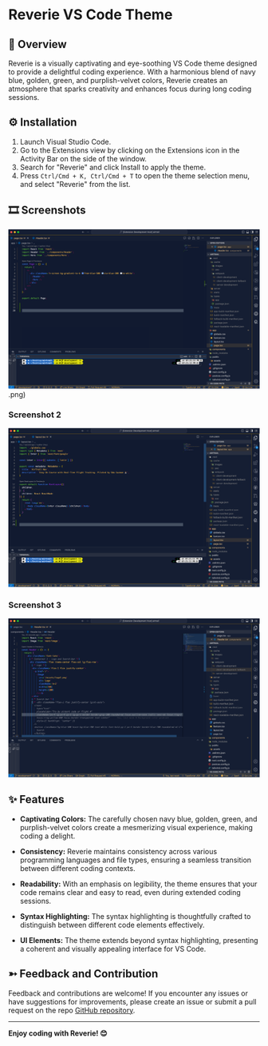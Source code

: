 # Reverie VS Code Theme 

## 🔖 Overview

Reverie is a visually captivating and eye-soothing VS Code theme designed to provide a delightful coding experience. With a harmonious blend of navy blue, golden, green, and purplish-velvet colors, Reverie creates an atmosphere that sparks creativity and enhances focus during long coding sessions.

## ⚙️ Installation

1. Launch Visual Studio Code.
2. Go to the Extensions view by clicking on the Extensions icon in the Activity Bar on the side of the window.
3. Search for "Reverie" and click Install to apply the theme.
4. Press `Ctrl/Cmd + K, Ctrl/Cmd + T` to open the theme selection menu, and select "Reverie" from the list.

## 🎞️ Screenshots

![Reverie - Screenshot 1](https://github.com/odaguzman/reverie-vscode-theme/raw/master/assets/Screenshot1.png)
.png)

### Screenshot 2
![Reverie - Screenshot 2](https://github.com/odaguzman/reverie-vscode-theme/raw/master/assets/Screenshot2.png)


### Screenshot 3
![Reverie - Screenshot 3](https://github.com/odaguzman/reverie-vscode-theme/raw/master/assets/Screenshot3.png)


## ✨ Features

- **Captivating Colors:** The carefully chosen navy blue, golden, green, and purplish-velvet colors create a mesmerizing visual experience, making coding a delight.

- **Consistency:** Reverie maintains consistency across various programming languages and file types, ensuring a seamless transition between different coding contexts.

- **Readability:** With an emphasis on legibility, the theme ensures that your code remains clear and easy to read, even during extended coding sessions.

- **Syntax Highlighting:** The syntax highlighting is thoughtfully crafted to distinguish between different code elements effectively.

- **UI Elements:** The theme extends beyond syntax highlighting, presenting a coherent and visually appealing interface for VS Code.

## ➳ Feedback and Contribution

Feedback and contributions are welcome! If you encounter any issues or have suggestions for improvements, please create an issue or submit a pull request on the repo [GitHub repository](https://github.com/odaguzman/reverie-vscode-theme).

---

**Enjoy coding with Reverie! 😊** 
